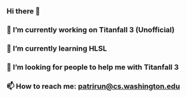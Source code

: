 ### Hi there 👋
### 🔭 I’m currently working on Titanfall 3 (Unofficial)
### 🌱 I’m currently learning HLSL
### 👯 I’m looking for people to help me with Titanfall 3
### 📫 How to reach me: patrirun@cs.washington.edu


<!--
**PatrickRung/PatrickRung** is a ✨ _special_ ✨ repository because its `README.md` (this file) appears on your GitHub profile.

Here are some ideas to get you started:

- 🔭 I’m currently working on ...
- 🌱 I’m currently learning ...
- 👯 I’m looking to collaborate on ...
- 🤔 I’m looking for help with ...
- 💬 Ask me about ...
- 📫 How to reach me: ...
- 😄 Pronouns: ...
- ⚡ Fun fact: ...
-->
